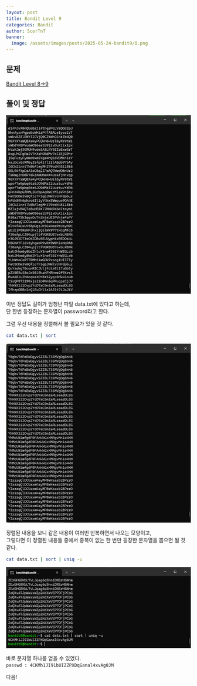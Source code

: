 ```yaml
---
layout: post
title: Bandit Level 9
categories: Bandit
author: ScorTnT
banner:
  image: /assets/images/posts/2025-05-24-bandit9/0.png
---
```


## 문제

[Bandit Level 8->9](https://overthewire.org/wargames/bandit/bandit9.html)

## 풀이 및 정답


![](/assets/images/posts/2025-05-24-bandit9/0.png)

이번 정답도 길이가 엄청난 파일 data.txt에 있다고 하는데,  
단 한번 등장하는 문자열이 password라고 한다.  

그럼 우선 내용을 정렬해서 볼 필요가 있을 것 같다.
```bash
cat data.txt | sort
```

![](/assets/images/posts/2025-05-24-bandit9/1.png)
  
정렬된 내용을 보니 같은 내용이 여러번 반복하면서 나오는 모양이고,  
그렇다면 이 정렬된 내용들 중에서 중복이 없는 한 번만 등장한 문자열을 뽑으면 될 것 같다.  
```bash
cat data.txt | sort | uniq -u 
```
![](/assets/images/posts/2025-05-24-bandit9/2.png)
  
바로 문자열 하나를 얻을 수 있었다.  
`passwd : 4CKMh1JI91bUIZZPXDqGanal4xvAg0JM`
  
다음!